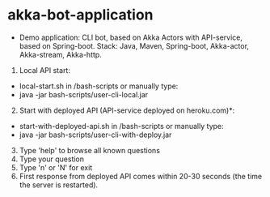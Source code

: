 # akka-bot-application

- Demo application: CLI bot, based on Akka Actors with API-service, based on Spring-boot. Stack: Java, Maven,
  Spring-boot, Akka-actor, Akka-stream, Akka-http.

1. Local API start:

- local-start.sh in /bash-scripts or manually type:
- java -jar bash-scripts/user-cli-local.jar

2. Start with deployed API (API-service deployed on heroku.com)*:

- start-with-deployed-api.sh in /bash-scripts or manually type:
- java -jar bash-scripts/user-cli-with-deploy.jar

3. Type 'help' to browse all known questions
4. Type your question
5. Type 'n' or 'N' for exit
6. First response from deployed API comes within 20-30 seconds
   (the time the server is restarted).